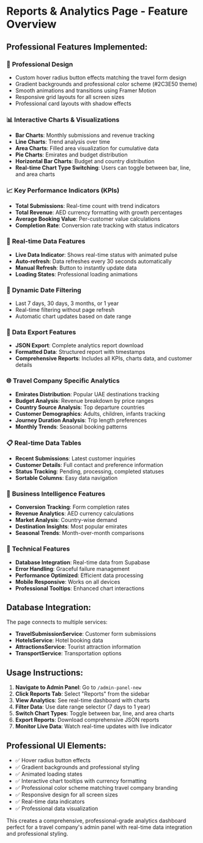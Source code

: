 # Reports & Analytics Page - Feature Overview

## Professional Features Implemented:

### 🎨 **Professional Design**
- Custom hover radius button effects matching the travel form design
- Gradient backgrounds and professional color scheme (#2C3E50 theme)
- Smooth animations and transitions using Framer Motion
- Responsive grid layouts for all screen sizes
- Professional card layouts with shadow effects

### 📊 **Interactive Charts & Visualizations**
- **Bar Charts**: Monthly submissions and revenue tracking
- **Line Charts**: Trend analysis over time
- **Area Charts**: Filled area visualization for cumulative data
- **Pie Charts**: Emirates and budget distribution
- **Horizontal Bar Charts**: Budget and country distribution
- **Real-time Chart Type Switching**: Users can toggle between bar, line, and area charts

### 📈 **Key Performance Indicators (KPIs)**
- **Total Submissions**: Real-time count with trend indicators
- **Total Revenue**: AED currency formatting with growth percentages
- **Average Booking Value**: Per-customer value calculations
- **Completion Rate**: Conversion rate tracking with status indicators

### 🔄 **Real-time Data Features**
- **Live Data Indicator**: Shows real-time status with animated pulse
- **Auto-refresh**: Data refreshes every 30 seconds automatically
- **Manual Refresh**: Button to instantly update data
- **Loading States**: Professional loading animations

### 📅 **Dynamic Date Filtering**
- Last 7 days, 30 days, 3 months, or 1 year
- Real-time filtering without page refresh
- Automatic chart updates based on date range

### 💾 **Data Export Features**
- **JSON Export**: Complete analytics report download
- **Formatted Data**: Structured report with timestamps
- **Comprehensive Reports**: Includes all KPIs, charts data, and customer details

### 🌐 **Travel Company Specific Analytics**
- **Emirates Distribution**: Popular UAE destinations tracking
- **Budget Analysis**: Revenue breakdown by price ranges
- **Country Source Analysis**: Top departure countries
- **Customer Demographics**: Adults, children, infants tracking
- **Journey Duration Analysis**: Trip length preferences
- **Monthly Trends**: Seasonal booking patterns

### 📋 **Real-time Data Tables**
- **Recent Submissions**: Latest customer inquiries
- **Customer Details**: Full contact and preference information
- **Status Tracking**: Pending, processing, completed statuses
- **Sortable Columns**: Easy data navigation

### 🎯 **Business Intelligence Features**
- **Conversion Tracking**: Form completion rates
- **Revenue Analytics**: AED currency calculations
- **Market Analysis**: Country-wise demand
- **Destination Insights**: Most popular emirates
- **Seasonal Trends**: Month-over-month comparisons

### 🔧 **Technical Features**
- **Database Integration**: Real-time data from Supabase
- **Error Handling**: Graceful failure management
- **Performance Optimized**: Efficient data processing
- **Mobile Responsive**: Works on all devices
- **Professional Tooltips**: Enhanced chart interactions

## Database Integration:

The page connects to multiple services:
- **TravelSubmissionService**: Customer form submissions
- **HotelsService**: Hotel booking data
- **AttractionsService**: Tourist attraction information
- **TransportService**: Transportation options

## Usage Instructions:

1. **Navigate to Admin Panel**: Go to `/admin-panel-new`
2. **Click Reports Tab**: Select "Reports" from the sidebar
3. **View Analytics**: See real-time dashboard with charts
4. **Filter Data**: Use date range selector (7 days to 1 year)
5. **Switch Chart Types**: Toggle between bar, line, and area charts
6. **Export Reports**: Download comprehensive JSON reports
7. **Monitor Live Data**: Watch real-time updates with live indicator

## Professional UI Elements:

- ✅ Hover radius button effects
- ✅ Gradient backgrounds and professional styling
- ✅ Animated loading states
- ✅ Interactive chart tooltips with currency formatting
- ✅ Professional color scheme matching travel company branding
- ✅ Responsive design for all screen sizes
- ✅ Real-time data indicators
- ✅ Professional data visualization

This creates a comprehensive, professional-grade analytics dashboard perfect for a travel company's admin panel with real-time data integration and professional styling.
